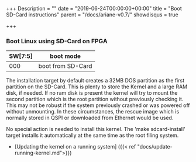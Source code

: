 +++
Description = ""
date = "2019-06-24T00:00:00+00:00"
title = "Boot SD-Card instructions"
parent = "/docs/ariane-v0.7/"
showdisqus = true

+++

### Boot Linux using SD-Card on FPGA

| SW[7:5]             | boot mode                  |
| --------------      | :----------:               |
| 000                 | boot from SD-Card  |

The installation target by default creates a 32MB DOS partition as the first partition on the SD-Card. This is plenty
to store the Kernel and a large RAM disk, if needed. If no ram disk is present the kernel will try to mount the second partition
which is the root partition without previously checking it. This may not be robust if the system previously crashed or was powered
off without unmounting. In these circumstances, the rescue image which is normally stored in QSPI or downloaded from Ethernet
would be used.

No special action is needed to install this kernel. The 'make sdcard-install' target installs it automatically at the same time as
the root filing system.

* [Updating the kernel on a running system] ({{< ref "docs/update-running-kernel.md">}})

